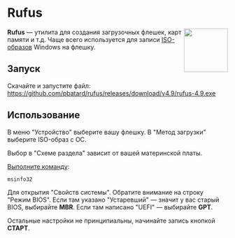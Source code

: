 # Rufus

<img src="/img/logo/rufus.png" style="float: right" width="100px">

**Rufus** — утилита для создания загрузочных флешек, карт памяти и т.д. Чаще всего используется для записи [ISO-образов](https://ru.wikipedia.org/wiki/ISO-%D0%BE%D0%B1%D1%80%D0%B0%D0%B7) Windows на флешку.

## Запуск
Скачайте и запустите файл: https://github.com/pbatard/rufus/releases/download/v4.9/rufus-4.9.exe

## Использование
В меню "Устройство" выберите вашу флешку. В "Метод загрузки" выберите ISO-образ с ОС.

Выбор в "Схеме раздела" зависит от вашей материнской платы.

[Выполните команду](/windows/run):
```bat
msinfo32
```
Для открытия "Свойств системы". Обратите внимание на строку "Режим BIOS". Если там указано "Устаревший" — значит у вас старый BIOS, выбирайте **MBR**. Если там написано "UEFI" — выбирайте **GPT**.

Остальные настройки не принципиальны, начинайте запись кнопкой **СТАРТ**.